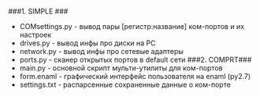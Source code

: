 ###1. SIMPLE ###
  + COMsettings.py - вывод пары [регистр:название] ком-портов и их настроек
  + drives.py - вывод инфы про диски на PC 
  + network.py - вывод инфы про сетевые адаптеры
  + ports.py - сканер открытых портов в default сети 
###2. COMPRT###
  + main.py - основной скрипт мульти-утилиты для ком-портов
  + form.enaml - графический интерфейс пользователя на enaml (py2.7)
  + settings.txt - распарсенные сохраненные данные о ком-порте